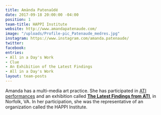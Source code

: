 ```yaml
---
title: Amända Patenaûdé
date: 2017-09-18 20:00:00 -04:00
position: 1
team-title: HAPPI Institute
website: http://www.amandapatenaude.com/
image: "/uploads/Profile-pic_Patenaude_medres.jpg"
instagram: https://www.instagram.com/amanda.patenaude/
twitter: 
facebook: 
entries:
- All in a Day's Work
- Clue
- An Exhibition of the Latest Findings
- All in a Day's Work
layout: team-posts
---
```


Amanda has a multi-media art practice. She has participated in [ATI performances](http://ancienttruthinvestigators.com/log-book/example_6/) and an exhibition called **[The Latest Findings from ATI](http://ancienttruthinvestigators.com/log-book/example_9/)**[,](http://ancienttruthinvestigators.com/log-book/example_9/) in Norfolk, VA. In her participation, she was the representative of an organization called the HAPPI Institute.
